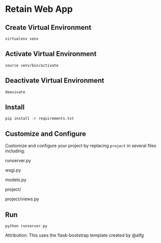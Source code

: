 # Retain Web App 

## Create Virtual Environment ##

	virtualenv venv

## Activate Virtual Environment ##

	source venv/bin/activate

## Deactivate Virtual Environment ##

	deavivate

## Install ##

    pip install -r requirements.txt

## Customize and Configure ##

Customize and configure your project by replacing `project` in several files including:

runserver.py

wsgi.py

models.py

project/

project/views.py

## Run ##

    python runserver.py



Attribution: This uses the flask-bootstrap template created by @alfg